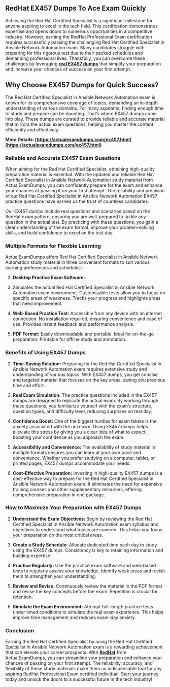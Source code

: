 ## **RedHat**  **EX457 Dumps To Ace Exam Quickly**

Achieving the Red Hat Certified Specialist is a significant milestone for anyone aspiring to excel in the tech field. This certification demonstrates expertise and opens doors to numerous opportunities in a competitive industry. However, earning the RedHat Professional Exam certification requires successfully passing the challenging Red Hat Certified Specialist in Ansible Network Automation exam. Many candidates struggle with preparing for this rigorous test due to their packed schedules and demanding professional lives. Thankfully, you can overcome these challenges by leveraging  **[real EX457 dumps](https://actualexamdumps.com/ex457.html)**  that simplify your preparation and increase your chances of success on your first attempt.

## **Why Choose EX457 Dumps for Quick Success?**

The Red Hat Certified Specialist in Ansible Network Automation exam is known for its comprehensive coverage of topics, demanding an in-depth understanding of various domains. For many aspirants, finding enough time to study and prepare can be daunting. That’s where EX457 dumps come into play. These dumps are curated to provide reliable and accurate material that mirrors the actual exam questions, helping you master the content efficiently and effectively.

**More Details:  [https://actualexamdumps.com/ex457.html](https://actualexamdumps.com/ex457.html)**

### **Reliable and Accurate EX457 Exam Questions**

When aiming for the Red Hat Certified Specialist, obtaining high-quality preparation material is essential. With the updated and reliable Red Hat Certified Specialist in Ansible Network Automation study material from ActualExamDumps, you can confidently prepare for the exam and enhance your chances of passing it on your first attempt. The reliability and precision of our Red Hat Certified Specialist in Ansible Network Automation EX457 practice questions have earned us the trust of countless candidates.

Our EX457 dumps include real questions and scenarios based on the RedHat exam pattern, ensuring you are well-prepared to tackle any question in the actual test. By practicing with these questions, you gain a clear understanding of the exam format, improve your problem-solving skills, and build confidence to excel on the test day.

### **Multiple Formats for Flexible Learning**

ActualExamDumps offers Red Hat Certified Specialist in Ansible Network Automation study material in three convenient formats to suit various learning preferences and schedules:

2.  **Desktop Practice Exam Software:**
    
3.  Simulates the actual Red Hat Certified Specialist in Ansible Network Automation exam environment. Customizable tests allow you to focus on specific areas of weakness. Tracks your progress and highlights areas that need improvement.
    
4.  **Web-Based Practice Test:**  Accessible from any device with an internet connection. No installation required, ensuring convenience and ease of use. Provides instant feedback and performance analysis.
    
5.  **PDF Format:**  Easily downloadable and portable. Ideal for on-the-go preparation. Printable for offline study and annotation.
    

### **Benefits of Using EX457 Dumps**

2.  **Time-Saving Solution:**  Preparing for the Red Hat Certified Specialist in Ansible Network Automation exam requires extensive study and understanding of various topics. With EX457 dumps, you get concise and targeted material that focuses on the key areas, saving you precious time and effort.
    
3.  **Real Exam Simulation:**  The practice questions included in the EX457 dumps are designed to replicate the actual exam. By working through these questions, you familiarize yourself with the exam’s structure, question types, and difficulty level, reducing surprises on test day.
    
4.  **Confidence Boost:**  One of the biggest hurdles for exam takers is the anxiety associated with the unknown. Using EX457 dumps helps alleviate this stress by giving you a clear idea of what to expect, boosting your confidence as you approach the exam.
    
5.  **Accessibility and Convenience:**  The availability of study material in multiple formats ensures you can learn at your own pace and convenience. Whether you prefer studying on a computer, tablet, or printed pages, EX457 dumps accommodate your needs.
    
6.  **Cost-Effective Preparation:**  Investing in high-quality EX457 dumps is a cost-effective way to prepare for the Red Hat Certified Specialist in Ansible Network Automation exam. It eliminates the need for expensive training courses and other supplementary resources, offering comprehensive preparation in one package.
    

### **How to Maximize Your Preparation with EX457 Dumps**

2.  **Understand the Exam Objectives:**  Begin by reviewing the Red Hat Certified Specialist in Ansible Network Automation exam syllabus and objectives to understand what topics are covered. This helps you focus your preparation on the most critical areas.
    
3.  **Create a Study Schedule:**  Allocate dedicated time each day to study using the EX457 dumps. Consistency is key to retaining information and building expertise.
    
4.  **Practice Regularly:**  Use the practice exam software and web-based tests to regularly assess your knowledge. Identify weak areas and revisit them to strengthen your understanding.
    
5.  **Review and Revise:**  Continuously review the material in the PDF format and revise the key concepts before the exam. Repetition is crucial for retention.
    
6.  **Simulate the Exam Environment:**  Attempt full-length practice tests under timed conditions to simulate the real exam experience. This helps improve time management and reduces exam-day anxiety.
    

### **Conclusion**

Earning the Red Hat Certified Specialist by acing the Red Hat Certified Specialist in Ansible Network Automation exam is a rewarding achievement that can elevate your career prospects. With  **[RedHat](https://actualexamdumps.com/redhat-certification.html)**  from ActualExamDumps, you can streamline your preparation and enhance your chances of passing on your first attempt. The reliability, accuracy, and flexibility of these study materials make them an indispensable tool for any aspiring RedHat Professional Exam certified individual. Start your journey today and unlock the doors to a successful future in the tech industry!
